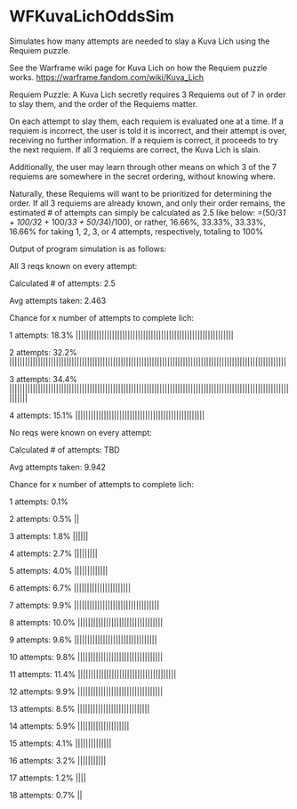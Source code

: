# WFKuvaLichOddsSim
Simulates how many attempts are needed to slay a Kuva Lich using the Requiem puzzle.

See the Warframe wiki page for Kuva Lich on how the Requiem puzzle works. https://warframe.fandom.com/wiki/Kuva_Lich

Requiem Puzzle:
A Kuva Lich secretly requires 3 Requiems out of 7 in order to slay them, and the order of the Requiems matter.

On each attempt to slay them, each requiem is evaluated one at a time. 
If a requiem is incorrect, the user is told it is incorrect, and their attempt is over, receiving no further information.
If a requiem is correct, it proceeds to try the next requiem. If all 3 requiems are correct, the Kuva Lich is slain.

Additionally, the user may learn through other means on which 3 of the 7 requiems are somewhere in the secret ordering, without knowing where.

Naturally, these Requiems will want to be prioritized for determining the order. If all 3 requiems are already known, and only their order remains, the estimated # of attempts can simply be calculated as 2.5 like below:
=(50/3*1 + 100/3*2 + 100/3*3 + 50/3*4)/100), or rather, 16.66%, 33.33%, 33.33%, 16.66% for taking 1, 2, 3, or 4 attempts, respectively, totaling to 100%


Output of program simulation is as follows:

All 3 reqs known on every attempt:

Calculated # of attempts: 2.5

Avg attempts taken: 2.463

Chance for x number of attempts to complete lich: 

1  attempts: 18.3%  |||||||||||||||||||||||||||||||||||||||||||||||||||||||||||||

2  attempts: 32.2%  |||||||||||||||||||||||||||||||||||||||||||||||||||||||||||||||||||||||||||||||||||||||||||||||||||||||||||

3  attempts: 34.4%  |||||||||||||||||||||||||||||||||||||||||||||||||||||||||||||||||||||||||||||||||||||||||||||||||||||||||||||||||||

4  attempts: 15.1%  ||||||||||||||||||||||||||||||||||||||||||||||||||




No reqs were known on every attempt:

Calculated # of attempts: TBD

Avg attempts taken: 9.942

Chance for x number of attempts to complete lich: 

1  attempts: 0.1%   

2  attempts: 0.5%   ||

3  attempts: 1.8%   ||||||

4  attempts: 2.7%   |||||||||

5  attempts: 4.0%   |||||||||||||

6  attempts: 6.7%   ||||||||||||||||||||||

7  attempts: 9.9%   |||||||||||||||||||||||||||||||||

8  attempts: 10.0%  |||||||||||||||||||||||||||||||||

9  attempts: 9.6%   ||||||||||||||||||||||||||||||||

10 attempts: 9.8%   |||||||||||||||||||||||||||||||||

11 attempts: 11.4%  ||||||||||||||||||||||||||||||||||||||

12 attempts: 9.9%   |||||||||||||||||||||||||||||||||

13 attempts: 8.5%   ||||||||||||||||||||||||||||

14 attempts: 5.9%   ||||||||||||||||||||

15 attempts: 4.1%   ||||||||||||||

16 attempts: 3.2%   |||||||||||

17 attempts: 1.2%   ||||

18 attempts: 0.7%   ||
